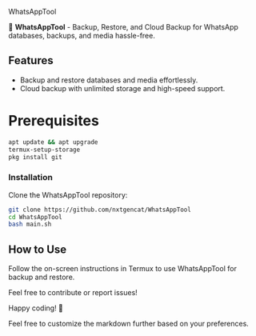 WhatsAppTool

🌟 **WhatsAppTool** - Backup, Restore, and Cloud Backup for WhatsApp databases, backups, and media hassle-free.

## Features

- Backup and restore databases and media effortlessly.
- Cloud backup with unlimited storage and high-speed support.


# Prerequisites

```bash
apt update && apt upgrade
termux-setup-storage
pkg install git
```

### Installation

Clone the WhatsAppTool repository:

```bash
git clone https://github.com/nxtgencat/WhatsAppTool
cd WhatsAppTool
bash main.sh
```

## How to Use

Follow the on-screen instructions in Termux to use WhatsAppTool for backup and restore.

Feel free to contribute or report issues!

Happy coding! 🚀


Feel free to customize the markdown further based on your preferences.

